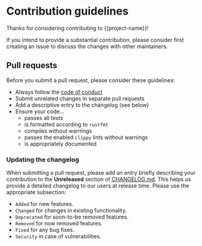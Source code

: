 # Contribution guidelines

Thanks for considering contributing to {{project-name}}!

If you intend to provide a substantial contribution, please consider first creating an issue to discuss the changes with other maintainers.

## Pull requests

Before you submit a pull request, please consider these guidelines:

- Always follow the [code of conduct](https://www.rust-lang.org/conduct.html)
- Submit unrelated changes in separate pull requests
- Add a descriptive entry to the changelog (see below)
- Ensure your code...
  - passes all tests
  - is formatted according to `rustfmt`
  - compiles without warnings
  - passes the enabled `clippy` lints without warnings
  - is appropriately documented

### Updating the changelog

When submitting a pull request, please add an entry briefly describing your contribution to the **Unreleased** section of [CHANGELOG.md](https://github.com/{[username]}/{{project-name}}/blob/main/CHANGELOG.md). This helps us provide a detailed changelog to our users at release time. Please use the appropriate subsection:

- `Added` for new features.
- `Changed` for changes in existing functionality.
- `Deprecated` for soon-to-be removed features.
- `Removed` for now removed features.
- `Fixed` for any bug fixes.
- `Security` in case of vulnerabilities.
